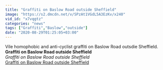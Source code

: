 ```yaml
---
title: "Graffiti on Baslow Road outside Sheffield"
image: "https://s2.dmcdn.net/v/SPzAt1VGdL5A3EzKv/x240"
vid_id: "x7vqgtz"
categories: "news"
tags: ["Graffiti","Baslow","outside"]
date: "2020-08-29T01:25:05+03:00"
---
```

Vile homophobic and anti-cyclist graffiti on Baslow Road outsdie Sheffield.<br><b>Graffiti on Baslow Road outside Sheffield</b><br> <i>Graffiti on Baslow Road outside Sheffield</i><br> <u>Graffiti on Baslow Road outside Sheffield</u>
